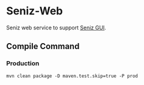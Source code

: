 # Seniz-Web
Seniz web service to support [Seniz GUI](https://github.com/yepengding/Seniz-GUI).

## Compile Command
### Production
```
mvn clean package -D maven.test.skip=true -P prod
```